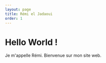 ```yaml
---
layout: page
title: Rémi el Jadaoui
order: 1
---
```


# Hello World !

Je m'appelle Rémi. Bienvenue sur mon site web.

